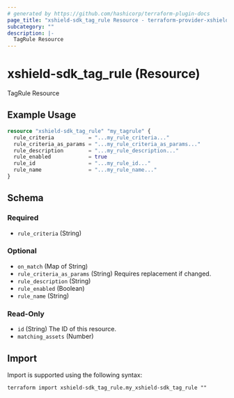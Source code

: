 ```yaml
---
# generated by https://github.com/hashicorp/terraform-plugin-docs
page_title: "xshield-sdk_tag_rule Resource - terraform-provider-xshield-sdk"
subcategory: ""
description: |-
  TagRule Resource
---
```


# xshield-sdk_tag_rule (Resource)

TagRule Resource

## Example Usage

```terraform
resource "xshield-sdk_tag_rule" "my_tagrule" {
  rule_criteria           = "...my_rule_criteria..."
  rule_criteria_as_params = "...my_rule_criteria_as_params..."
  rule_description        = "...my_rule_description..."
  rule_enabled            = true
  rule_id                 = "...my_rule_id..."
  rule_name               = "...my_rule_name..."
}
```

<!-- schema generated by tfplugindocs -->
## Schema

### Required

- `rule_criteria` (String)

### Optional

- `on_match` (Map of String)
- `rule_criteria_as_params` (String) Requires replacement if changed.
- `rule_description` (String)
- `rule_enabled` (Boolean)
- `rule_name` (String)

### Read-Only

- `id` (String) The ID of this resource.
- `matching_assets` (Number)

## Import

Import is supported using the following syntax:

```shell
terraform import xshield-sdk_tag_rule.my_xshield-sdk_tag_rule ""
```
